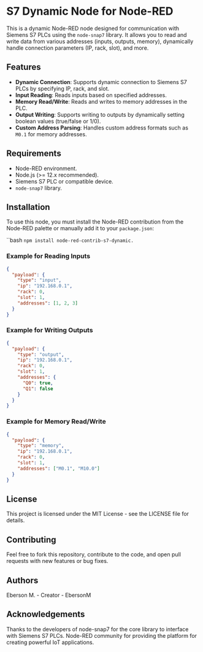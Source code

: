 # S7 Dynamic Node for Node-RED

This is a dynamic Node-RED node designed for communication with Siemens S7 PLCs using the `node-snap7` library. It allows you to read and write data from various addresses (inputs, outputs, memory), dynamically handle connection parameters (IP, rack, slot), and more.

## Features

- **Dynamic Connection**: Supports dynamic connection to Siemens S7 PLCs by specifying IP, rack, and slot.
- **Input Reading**: Reads inputs based on specified addresses.
- **Memory Read/Write**: Reads and writes to memory addresses in the PLC.
- **Output Writing**: Supports writing to outputs by dynamically setting boolean values (true/false or 1/0).
- **Custom Address Parsing**: Handles custom address formats such as `M0.1` for memory addresses.

## Requirements

- Node-RED environment.
- Node.js (>= 12.x recommended).
- Siemens S7 PLC or compatible device.
- `node-snap7` library.


## Installation

To use this node, you must install the Node-RED contribution from the Node-RED palette or manually add it to your `package.json`:

``bash
`npm install node-red-contrib-s7-dynamic.`



### Example for Reading Inputs
```json
{
  "payload": {
    "type": "input",
    "ip": "192.168.0.1",
    "rack": 0,
    "slot": 1,
    "addresses": [1, 2, 3]
  }
}
```
### Example for Writing Outputs
```json
{
  "payload": {
    "type": "output",
    "ip": "192.168.0.1",
    "rack": 0,
    "slot": 1,
    "addresses": {
      "Q0": true,
      "Q1": false
    }
  }
}
```
### Example for Memory Read/Write
```json
{
  "payload": {
    "type": "memory",
    "ip": "192.168.0.1",
    "rack": 0,
    "slot": 1,
    "addresses": ["M0.1", "M10.0"]
  }
}
```

## License
This project is licensed under the MIT License - see the LICENSE file for details.

## Contributing
Feel free to fork this repository, contribute to the code, and open pull requests with new features or bug fixes.

## Authors
Eberson M. - Creator - EbersonM

## Acknowledgements
Thanks to the developers of node-snap7 for the core library to interface with Siemens S7 PLCs.
Node-RED community for providing the platform for creating powerful IoT applications.






